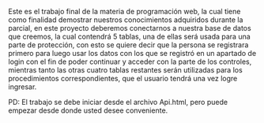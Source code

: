 Este es el trabajo final de la materia de programación web, la cual tiene como finalidad demostrar nuestros conocimientos adquiridos durante la parcial, en este proyecto deberemos conectarnos a nuestra base de datos que creemos, la cual contendrá 5 tablas, una de ellas será usada para una parte de protección, con esto se quiere decir que la persona se registrara primero para luego usar los datos con los que se registró en un apartado de login con el fin de poder continuar y acceder con la parte de los controles, mientras tanto las otras cuatro tablas restantes serán utilizadas para los procedimientos correspondientes, que el usuario tendrá una vez logre ingresar.

PD: El trabajo se debe iniciar desde el archivo Api.html, pero puede empezar desde donde usted desee conveniente.